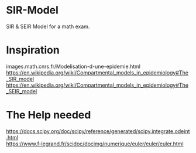 # SIR-Model
SIR & SEIR Model for a math exam.

# Inspiration
images.math.cnrs.fr/Modelisation-d-une-epidemie.html<br>
https://en.wikipedia.org/wiki/Compartmental_models_in_epidemiology#The_SIR_model<br>
https://en.wikipedia.org/wiki/Compartmental_models_in_epidemiology#The_SEIR_model<br>

# The Help needed
https://docs.scipy.org/doc/scipy/reference/generated/scipy.integrate.odeint.html<br>
https://www.f-legrand.fr/scidoc/docimg/numerique/euler/euler/euler.html<br>
